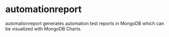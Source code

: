 # automationreport

automationreport generates automation test reports in MongoDB which can be visualized with MongoDB Charts.
